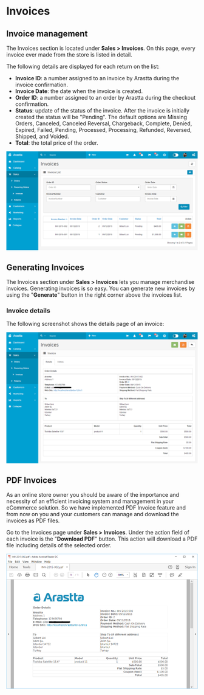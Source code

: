 Invoices
=======

Invoice management
---------------------

The Invoices section is located under **Sales > Invoices**. On this page, every invoice ever made from the store is listed in detail.

The following details are displayed for each return on the list:

- **Invoice ID**: a number assigned to an invoice by Arastta during the invoice confirmation.
- **Invoice Date**: the date when the invoice is created.
- **Order ID**: a number assigned to an order by Arastta during the checkout confirmation.
- **Status**: update of the status of the invoice. After the invoice is initially created the status will be "Pending". The default options are Missing Orders, Canceled, Canceled Reversal, Chargeback, Complete, Denied, Expired, Failed, Pending, Processed, Processing, Refunded, Reversed, Shipped, and Voided.
- **Total**: the total price of the order.

![product returns](_images/invoices.png)

Generating Invoices
-------------------

The Invoices section under **Sales > Invoices** lets you manage merchandise invoices. Generating invoices is so easy. You can generate new invoices by using the "**Generate**" button in the right corner above the invoices list.

### Invoice details

The following screenshot shows the details page of an invoice:

![orders return details](_images/invoices-1.png)

PDF Invoices
-----------------

As an online store owner you should be aware of the importance and necessity of an efficient invoicing system and management in your eCommerce solution. So we have implemented PDF Invoice feature and from now on you and your customers can manage and download the invoices as PDF files.

Go to the Invoices page under **Sales > Invoices**. Under the action field of each invoice is the "**Download PDF**" button. This action will download a PDF file including details of the selected order.

![pdf invoice](_images/invoices-2.png)
